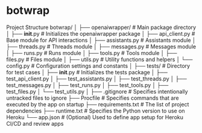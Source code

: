 # botwrap

Project Structure
botwrap/
│
├── openaiwrapper/       # Main package directory
│   ├── __init__.py      # Initializes the openaiwrapper package
│   ├── api_client.py    # Base module for API interactions
│   ├── assistants.py    # Assistants module
│   ├── threads.py       # Threads module
│   ├── messages.py      # Messages module
│   ├── runs.py          # Runs module
│   ├── tools.py         # Tools module
│   ├── files.py         # Files module
│   ├── utils.py         # Utility functions and helpers
│   └── config.py        # Configuration settings and constants
│
├── tests/               # Directory for test cases
│   ├── __init__.py      # Initializes the tests package
│   ├── test_api_client.py
│   ├── test_assistants.py
│   ├── test_threads.py
│   ├── test_messages.py
│   ├── test_runs.py
│   ├── test_tools.py
│   ├── test_files.py
│   └── test_utils.py
│
├── .gitignore           # Specifies intentionally untracked files to ignore
├── Procfile             # Specifies commands that are executed by the app on startup
├── requirements.txt     # The list of project dependencies
├── runtime.txt          # Specifies the Python version to use on Heroku
└── app.json             # (Optional) Used to define app setup for Heroku CI/CD and review apps
